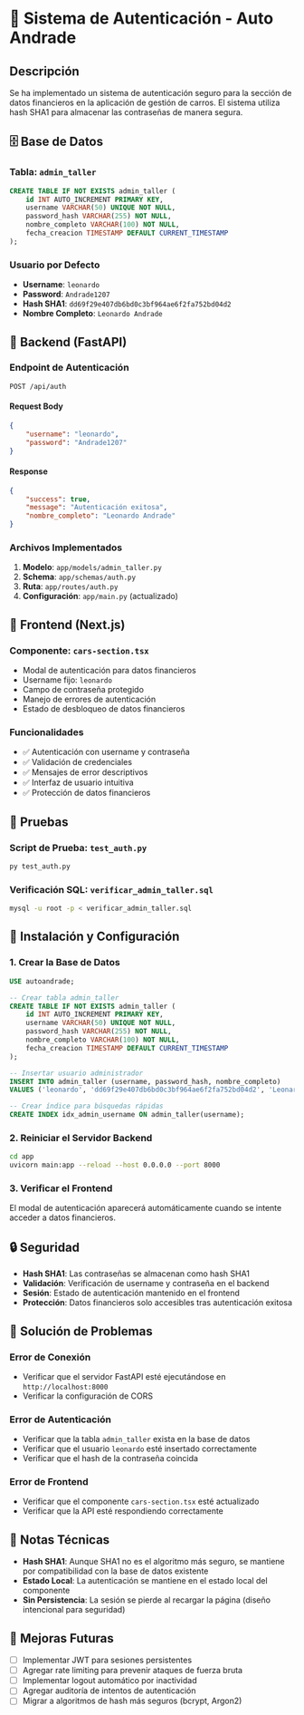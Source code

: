 # 🔐 Sistema de Autenticación - Auto Andrade

## Descripción

Se ha implementado un sistema de autenticación seguro para la sección de datos financieros en la aplicación de gestión de carros. El sistema utiliza hash SHA1 para almacenar las contraseñas de manera segura.

## 🗄️ Base de Datos

### Tabla: `admin_taller`

```sql
CREATE TABLE IF NOT EXISTS admin_taller (
    id INT AUTO_INCREMENT PRIMARY KEY,
    username VARCHAR(50) UNIQUE NOT NULL,
    password_hash VARCHAR(255) NOT NULL,
    nombre_completo VARCHAR(100) NOT NULL,
    fecha_creacion TIMESTAMP DEFAULT CURRENT_TIMESTAMP
);
```

### Usuario por Defecto

- **Username**: `leonardo`
- **Password**: `Andrade1207`
- **Hash SHA1**: `dd69f29e407db6bd0c3bf964ae6f2fa752bd04d2`
- **Nombre Completo**: `Leonardo Andrade`

## 🚀 Backend (FastAPI)

### Endpoint de Autenticación

```
POST /api/auth
```

#### Request Body
```json
{
    "username": "leonardo",
    "password": "Andrade1207"
}
```

#### Response
```json
{
    "success": true,
    "message": "Autenticación exitosa",
    "nombre_completo": "Leonardo Andrade"
}
```

### Archivos Implementados

1. **Modelo**: `app/models/admin_taller.py`
2. **Schema**: `app/schemas/auth.py`
3. **Ruta**: `app/routes/auth.py`
4. **Configuración**: `app/main.py` (actualizado)

## 🎨 Frontend (Next.js)

### Componente: `cars-section.tsx`

- Modal de autenticación para datos financieros
- Username fijo: `leonardo`
- Campo de contraseña protegido
- Manejo de errores de autenticación
- Estado de desbloqueo de datos financieros

### Funcionalidades

- ✅ Autenticación con username y contraseña
- ✅ Validación de credenciales
- ✅ Mensajes de error descriptivos
- ✅ Interfaz de usuario intuitiva
- ✅ Protección de datos financieros

## 🧪 Pruebas

### Script de Prueba: `test_auth.py`

```bash
py test_auth.py
```

### Verificación SQL: `verificar_admin_taller.sql`

```bash
mysql -u root -p < verificar_admin_taller.sql
```

## 🔧 Instalación y Configuración

### 1. Crear la Base de Datos

```sql
USE autoandrade;

-- Crear tabla admin_taller
CREATE TABLE IF NOT EXISTS admin_taller (
    id INT AUTO_INCREMENT PRIMARY KEY,
    username VARCHAR(50) UNIQUE NOT NULL,
    password_hash VARCHAR(255) NOT NULL,
    nombre_completo VARCHAR(100) NOT NULL,
    fecha_creacion TIMESTAMP DEFAULT CURRENT_TIMESTAMP
);

-- Insertar usuario administrador
INSERT INTO admin_taller (username, password_hash, nombre_completo) 
VALUES ('leonardo', 'dd69f29e407db6bd0c3bf964ae6f2fa752bd04d2', 'Leonardo Andrade');

-- Crear índice para búsquedas rápidas
CREATE INDEX idx_admin_username ON admin_taller(username);
```

### 2. Reiniciar el Servidor Backend

```bash
cd app
uvicorn main:app --reload --host 0.0.0.0 --port 8000
```

### 3. Verificar el Frontend

El modal de autenticación aparecerá automáticamente cuando se intente acceder a datos financieros.

## 🔒 Seguridad

- **Hash SHA1**: Las contraseñas se almacenan como hash SHA1
- **Validación**: Verificación de username y contraseña en el backend
- **Sesión**: Estado de autenticación mantenido en el frontend
- **Protección**: Datos financieros solo accesibles tras autenticación exitosa

## 🐛 Solución de Problemas

### Error de Conexión
- Verificar que el servidor FastAPI esté ejecutándose en `http://localhost:8000`
- Verificar la configuración de CORS

### Error de Autenticación
- Verificar que la tabla `admin_taller` exista en la base de datos
- Verificar que el usuario `leonardo` esté insertado correctamente
- Verificar que el hash de la contraseña coincida

### Error de Frontend
- Verificar que el componente `cars-section.tsx` esté actualizado
- Verificar que la API esté respondiendo correctamente

## 📝 Notas Técnicas

- **Hash SHA1**: Aunque SHA1 no es el algoritmo más seguro, se mantiene por compatibilidad con la base de datos existente
- **Estado Local**: La autenticación se mantiene en el estado local del componente
- **Sin Persistencia**: La sesión se pierde al recargar la página (diseño intencional para seguridad)

## 🔮 Mejoras Futuras

- [ ] Implementar JWT para sesiones persistentes
- [ ] Agregar rate limiting para prevenir ataques de fuerza bruta
- [ ] Implementar logout automático por inactividad
- [ ] Agregar auditoría de intentos de autenticación
- [ ] Migrar a algoritmos de hash más seguros (bcrypt, Argon2)
